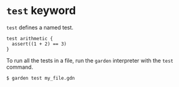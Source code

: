 # `test` keyword

`test` defines a named test.

```title:example
test arithmetic {
  assert((1 + 2) == 3)
}
```

To run all the tests in a file, run the `garden` interpreter with the
`test` command.

```text
$ garden test my_file.gdn
```
